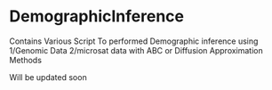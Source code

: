 # DemographicInference
Contains Various Script To performed Demographic inference using 1/Genomic Data 2/microsat data with ABC or Diffusion Approximation Methods

Will be updated soon

